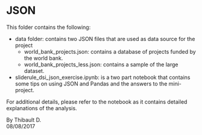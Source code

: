 # JSON

This folder contains the following:
  - data folder: contains two JSON files that are used as data source for the project
    - world_bank_projects.json: contains a database of projects funded by the world bank.
    - world_bank_projects_less.json: contains a sample of the large dataset.
  - sliderule_dsi_json_exercise.ipynb: is a two part notebook that contains some tips on using JSON and Pandas and the answers to the mini-project.
  
For additional details, please refer to the notebook as it contains detailed explanations of the analysis.

By Thibault D.  
08/08/2017
